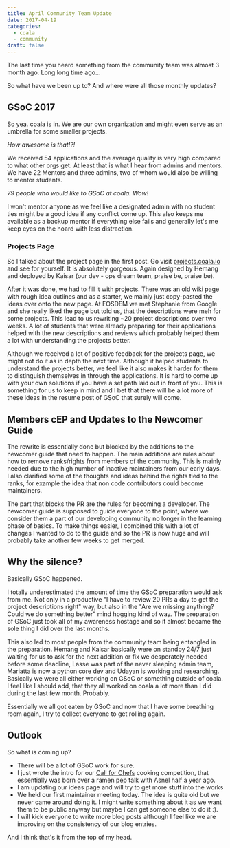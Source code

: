```yaml
---
title: April Community Team Update
date: 2017-04-19
categories:
  - coala
  - community
draft: false
---
```


The last time you heard something from the community team was almost 3 month
ago.
Long long time ago...

So what have we been up to?
And where were all those monthly updates?
<!--more-->

GSoC 2017
---------

So yea. coala is in. We are our own organization and might even serve as an
umbrella for some smaller projects.

*How awesome is that!?!*

We received 54 applications and the average quality is very high compared to
what other orgs get.
At least that is what I hear from admins and mentors.
We have 22 Mentors and three admins, two of whom would also be willing to mentor
students.

*79 people who would like to GSoC at coala. Wow!*

I won't mentor anyone as we feel like a designated admin with no student ties
might be a good idea if any conflict come up.
This also keeps me available as a backup mentor if everything else fails and
generally let's me keep eyes on the hoard with less distraction.


### Projects Page

So I talked about the project page in the first post.
Go visit [projects.coala.io](https://projects.coala.io) and see for yourself.
It is absolutely gorgeous.
Again designed by Hemang and deployed by Kaisar (our dev - ops dream team,
praise be, praise be).

After it was done, we had to fill it with projects.
There was an old wiki page with rough idea outlines and as a starter, we mainly
just copy-pasted the ideas over onto the new page.
At FOSDEM we met Stephanie from Google and she really liked the page but told
us, that the descriptions were meh for some projects.
This lead to us rewriting ~20 project descriptions over two weeks.
A lot of students that were already preparing for their applications helped with
the new descriptions and reviews which probably helped them a lot with
understanding the projects better.

Although we received a lot of positive feedback for the projects page, we might
not do it as in depth the next time.
Although it helped students to understand the projects better, we feel like it
also makes it harder for them to distinguish themselves in through the
applications.
It is hard to come up with your own solutions if you have a set
path laid out in front of you.
This is something for us to keep in mind and I bet that there will be a lot more
of these ideas in the resume post of GSoC that surely will come.


Members cEP and Updates to the Newcomer Guide
---------------------------------------------

The rewrite is essentially done but blocked by the additions to the newcomer
guide that need to happen.
The main additions are rules about how to remove ranks/rights from members of
the community.
This is mainly needed due to the high number of inactive maintainers from our
early days.
I also clarified some of the thoughts and ideas behind the rights tied to the
ranks, for example the idea that non code contributors could become maintainers.

The part that blocks the PR are the rules for becoming a developer.
The newcomer guide is supposed to guide everyone to the point, where we consider
them a part of our developing community no longer in the learning phase of
basics.
To make things easier, I combined this with a lot of changes I wanted to do to
the guide and so the PR is now huge and will probably take another few weeks to
get merged.


Why the silence?
----------------

Basically GSoC happened.

I totally underestimated the amount of time the GSoC preparation would ask from
me.
Not only in a productive "I have to review 20 PRs a day to get the project
descriptions right" way, but also in the "Are we missing anything? Could we
do something better" mind hogging kind of way.
The preparation of GSoC just took all of my awareness hostage and so it almost
became the sole thing I did over the last months.

This also led to most people from the community team being entangled in the
preparation.
Hemang and Kaisar basically were on standby 24/7 just waiting for us to ask for
the next addition or fix we desperately needed before some deadline,
Lasse was part of the never sleeping admin team, Mariatta is now
a python core dev and Udayan is working and researching.
Basically we were all either working on GSoC or something outside of coala.
I feel like I should add, that they all worked on coala a lot more than
I did during the last few month. Probably.

Essentially we all got eaten by GSoC and now that I have some breathing room
again, I try to collect everyone to get rolling again.


Outlook
-------

So what is coming up?

- There will be a lot of GSoC work for sure.
- I just wrote the intro for our
  [Call for Chefs](http://blog.solyoution.io/coala/coala-call-for-chefs.html)
  cooking competition,
  that essentially was born over a ramen pep talk with Asnel half a year ago.
- I am updating our ideas page and will try to get more stuff into the works
- We held our first maintainer meeting today. The idea is quite old but
  we never came around doing it. I might write something about it as we want
  them to be public anyway but maybe I can get someone else to do it :).
- I will kick everyone to write more blog posts although I feel like we are
  improving on the consistency of our blog entries.

And I think that's it from the top of my head.
